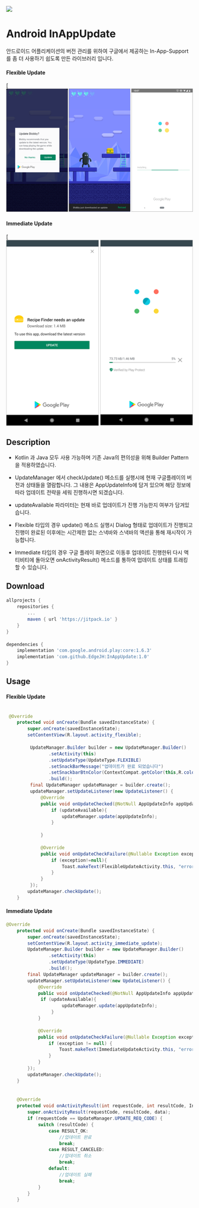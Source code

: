[![](https://jitpack.io/v/EdgeJH/InAppUpdate.svg)](https://jitpack.io/#EdgeJH/InAppUpdate)

# Android InAppUpdate

안드로이드 어플리케이션의 버전 관리를 위하여 구글에서 제공하는 In-App-Support를 좀 더 사용하기 쉽도록 만든 라이브러리 입니다.

#### Flexible Update
[![](flexible_flow.png)

#### Immediate Update
[![](immediate_flow.png)

## Description

- Kotlin 과 Java 모두 사용 가능하며 기존 Java의 편의성을 위해 Builder Pattern 을 적용하였습니다. 

- UpdateManager 에서 checkUpdate() 메소드를 실행시에 현재 구글플레이의 버전과 상태들을 열람합니다. 그 내용은 AppUpdateInfo에 담겨 있으며 해당 정보에 따라 업데이트 전략을 세워 진행하시면 되겠습니다.

- updateAvailable 파라미터는 현재 바로 업데이트가 진행 가능한지 여부가 담겨있습니다.

- Flexible 타입의 경우 update() 메소드 실행시 Dialog 형태로 업데이트가 진행되고 진행이 완료된 이후에는 시간제한 없는 스낵바와 스낵바의 액션을 통해 재시작이 가능합니다.

- Immediate 타입의 경우 구글 플레이 화면으로 이동후 업데이트 진행한뒤 다시 액티비티에 돌아오면 onActivityResult() 메소드를 통하여 업데이트 상태를 트래킹 할 수 있습니다.


## Download

``` gradle
allprojects {
	repositories {
		...
		maven { url 'https://jitpack.io' }
	}
}
  
dependencies {
	implementation 'com.google.android.play:core:1.6.3'
	implementation 'com.github.EdgeJH:InAppUpdate:1.0'
}

```



## Usage

#### Flexible Update

``` java

 @Override
    protected void onCreate(Bundle savedInstanceState) {
        super.onCreate(savedInstanceState);
        setContentView(R.layout.activity_flexible);

         UpdateManager.Builder builder = new UpdateManager.Builder()
                .setActivity(this)
                .setUpdateType(UpdateType.FLEXIBLE)
                .setSnackBarMessage("업데이트가 완료 되었습니다")
                .setSnackbarBtnColor(ContextCompat.getColor(this,R.color.colorAccent))
                .build();
         final UpdateManager updateManager = builder.create();
         updateManager.setUpdateListener(new UpdateListener() {
             @Override
             public void onUpdateChecked(@NotNull AppUpdateInfo appUpdateInfo, boolean updateAvailable) {
                 if (updateAvailable){
                     updateManager.update(appUpdateInfo);
                 }
                
             }

             @Override
             public void onUpdateCheckFailure(@Nullable Exception exception) {
                 if (exception!=null){
                     Toast.makeText(FlexibleUpdateActivity.this, "error : " +  exception.getMessage(), Toast.LENGTH_SHORT).show();
                 }
             }
         });
        updateManager.checkUpdate();
    }

```


#### Immediate Update


``` java
@Override
    protected void onCreate(Bundle savedInstanceState) {
        super.onCreate(savedInstanceState);
        setContentView(R.layout.activity_immediate_update);
        UpdateManager.Builder builder = new UpdateManager.Builder()
                .setActivity(this)
                .setUpdateType(UpdateType.IMMEDIATE)
                .build();
        final UpdateManager updateManager = builder.create();
        updateManager.setUpdateListener(new UpdateListener() {
            @Override
            public void onUpdateChecked(@NotNull AppUpdateInfo appUpdateInfo, boolean updateAvailable) {
	    	 if (updateAvailable){
                     updateManager.update(appUpdateInfo);
                 }
            }

            @Override
            public void onUpdateCheckFailure(@Nullable Exception exception) {
                if (exception != null) {
                    Toast.makeText(ImmediateUpdateActivity.this, "error : " + exception.getMessage(), Toast.LENGTH_SHORT).show();
                }
            }
        });
        updateManager.checkUpdate();
    }


    @Override
    protected void onActivityResult(int requestCode, int resultCode, Intent data) {
        super.onActivityResult(requestCode, resultCode, data);
        if (requestCode == UpdateManager.UPDATE_REQ_CODE) {
            switch (resultCode) {
                case RESULT_OK:
                    //업데이트 완료
                    break;
                case RESULT_CANCELED:
                    //업데이트 취소
                    break;
                default:
                    //업데이트 실패
                    break;
            }
        }
    }

```


